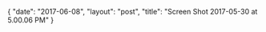 {
   "date": "2017-06-08",
   "layout": "post",
   "title": "Screen Shot 2017-05-30 at 5.00.06 PM"
}

